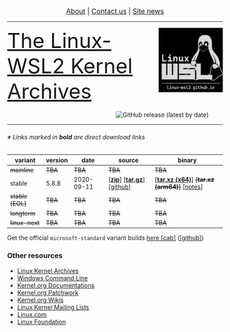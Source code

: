 <p align="center"><font size="3"><a href="https://linux-wsl2.github.io/about">About</a> | <a href="mailto:linux-wsl2.github.io">Contact us</a> | <a href="https://linux-wsl2.github.io/news">Site news</a> </font></p>
<hr>
<img src="/images/image.png" width="150" title="WSL Avatar" align="right" /><font size="7"><a href="https://linux-wsl2.github.io">The Linux-WSL2 Kernel Archives</a></font>
<br>
<br>
<img href="https://github.com/linux-wsl2/linux-stable/releases/download/v5.8.8/x64_linux-wsl2_5.8.8.tar.xz" alt="GitHub release (latest by date)" src="https://img.shields.io/github/v/release/linux-wsl2/linux-stable?label=Download%20(x64)&style=plastic" width="250" align="right">
<br>
<hr size="30">

###### ※ Links marked in **bold** are direct download links

 variant | version | date | source | binary |
 --------|---------|------|--------|--------|
 ~~mainline~~ | ~~TBA~~ | ~~TBA~~ | ~~TBA~~ | ~~TBA~~
 stable | 5.8.8 | 2020-09-11 | [**[zip](https://github.com/linux-wsl2/linux-stable/archive/v5.8.8.zip)**] [**[tar.gz](https://github.com/linux-wsl2/linux-stable/archive/v5.8.8.tar.gz)**] [[github](https://github.com/linux-wsl2/linux-stable/tree/linux-5.8.y)] | [**[tar.xz (x64)](https://github.com/linux-wsl2/linux-stable/releases/download/v5.8.8/x64_linux-wsl2_5.8.8.tar.xz)**] ~~[**tar.xz (arm64)**]~~ [[notes](https://github.com/linux-wsl2/linux-stable/releases/tag/v5.8.8)]
 ~~stable [EOL]~~ | ~~TBA~~ | ~~TBA~~ | ~~TBA~~ | ~~TBA~~ 
 ~~longterm~~ | ~~TBA~~ | ~~TBA~~ | ~~TBA~~ | ~~TBA~~ 
 ~~linux-next~~ | ~~TBA~~ | ~~TBA~~ | ~~TBA~~ | ~~TBA~~ 

Get the official `microsoft-standard` variant builds [here [cab]](https://www.catalog.update.microsoft.com/Search.aspx?q=Windows%20Subsystem%20for%20Linux%20Update) ([[github]](https://github.com/microsoft/WSL2-Linux-Kernel))

### Other resources
- [Linux Kernel Archives](https://kernel.org)
- [Windows Command Line](https://devblogs.microsoft.com/commandline)
- [Kernel.org Documentations](https://www.kernel.org/doc/html/latest/)
- [Kernel.org Patchwork](https://patchwork.kernel.org/)
- [Kernel.org Wikis](https://wiki.kernel.org)
- [Linux Kernel Mailing Lists](http://vger.kernel.org)
- [Linux.com](https://www.linux.com)
- [Linux Foundation](http://www.linuxfoundation.org/)

